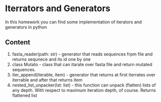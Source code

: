 # Iterrators and Generators

In this homework you can find some implementation of iterators and generators in python

## Content
1. fasta_reader(path: str) - generator that reads sequences frpm file and returns sequnece and its id one by one
2. class Mutato - class that can itarate over fasta file and return mutated sequences.
3. iter_append(iterable, item) - generator that returns at first iterrates over iterrable and after that returns item
4. nested_list_unpacker(lst: list) - this function can unpack (flatten) lists of any depth. With respect to maximum iteration depth, of course. Returns flattened list

